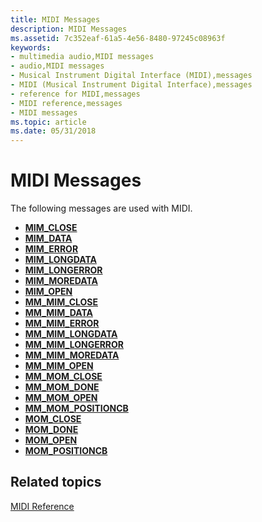 ```yaml
---
title: MIDI Messages
description: MIDI Messages
ms.assetid: 7c352eaf-61a5-4e56-8480-97245c08963f
keywords:
- multimedia audio,MIDI messages
- audio,MIDI messages
- Musical Instrument Digital Interface (MIDI),messages
- MIDI (Musical Instrument Digital Interface),messages
- reference for MIDI,messages
- MIDI reference,messages
- MIDI messages
ms.topic: article
ms.date: 05/31/2018
---
```


# MIDI Messages

The following messages are used with MIDI.

-   [**MIM\_CLOSE**](mim-close.md)
-   [**MIM\_DATA**](mim-data.md)
-   [**MIM\_ERROR**](mim-error.md)
-   [**MIM\_LONGDATA**](mim-longdata.md)
-   [**MIM\_LONGERROR**](mim-longerror.md)
-   [**MIM\_MOREDATA**](mim-moredata.md)
-   [**MIM\_OPEN**](mim-open.md)
-   [**MM\_MIM\_CLOSE**](mm-mim-close.md)
-   [**MM\_MIM\_DATA**](mm-mim-data.md)
-   [**MM\_MIM\_ERROR**](mm-mim-error.md)
-   [**MM\_MIM\_LONGDATA**](mm-mim-longdata.md)
-   [**MM\_MIM\_LONGERROR**](mm-mim-longerror.md)
-   [**MM\_MIM\_MOREDATA**](mm-mim-moredata.md)
-   [**MM\_MIM\_OPEN**](mm-mim-open.md)
-   [**MM\_MOM\_CLOSE**](mm-mom-close.md)
-   [**MM\_MOM\_DONE**](mm-mom-done.md)
-   [**MM\_MOM\_OPEN**](mm-mom-open.md)
-   [**MM\_MOM\_POSITIONCB**](mm-mom-positioncb.md)
-   [**MOM\_CLOSE**](mom-close.md)
-   [**MOM\_DONE**](mom-done.md)
-   [**MOM\_OPEN**](mom-open.md)
-   [**MOM\_POSITIONCB**](mom-positioncb.md)

## Related topics

<dl> <dt>

[MIDI Reference](midi-reference.md)
</dt> </dl>

 

 




